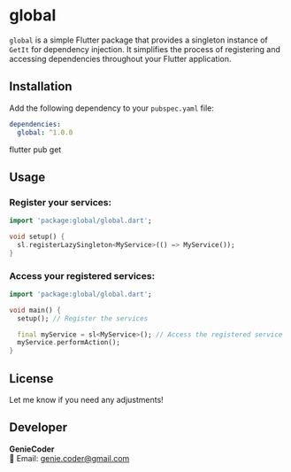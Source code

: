 # global

`global` is a simple Flutter package that provides a singleton instance of `GetIt` for dependency injection. It simplifies the process of registering and accessing dependencies throughout your Flutter application.

## Installation

Add the following dependency to your `pubspec.yaml` file:

```yaml
dependencies:
  global: ^1.0.0
```

flutter pub get

## Usage

### Register your services:

```dart
import 'package:global/global.dart';

void setup() {
  sl.registerLazySingleton<MyService>(() => MyService());
}
```

### Access your registered services:

```dart
import 'package:global/global.dart';

void main() {
  setup(); // Register the services

  final myService = sl<MyService>(); // Access the registered service
  myService.performAction();
}

```


## License
Let me know if you need any adjustments!

## Developer

**GenieCoder**  
📧 Email: [genie.coder@gmail.com](mailto:genie.coder@gmail.com)



